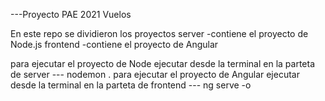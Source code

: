 ---Proyecto PAE 2021 Vuelos

En este repo se dividieron los proyectos
server -contiene el proyecto de Node.js
frontend -contiene el proyecto de Angular

para ejecutar el proyecto de Node
ejecutar desde la terminal en la parteta de server
--- nodemon .
para ejecutar el proyecto de Angular
ejecutar desde la terminal en la parteta de frontend
--- ng serve -o
